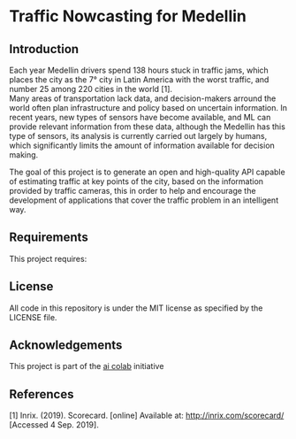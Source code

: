 # Traffic Nowcasting for Medellin
## Introduction
Each year Medellin drivers spend 138 hours stuck in traffic jams, which places the city as the 7° city in Latin America with the worst traffic, and number 25 among 220 cities in the world [1].<br>
Many areas of transportation lack data, and decision-makers arround the world often plan infrastructure and policy based on uncertain information. In recent years, new types of sensors have become available, and ML can provide relevant information from these data, although the Medellin has this type of sensors, its analysis is currently carried out largely by humans, which significantly limits the amount of information available for decision making.

The goal of this project is to generate an open and high-quality API capable of estimating traffic at key points of the city, based on the information provided by traffic cameras, this in order to help and encourage the development of applications that cover the traffic problem in an intelligent way.

## Requirements
This project requires:


## License
All code in this repository is under the MIT license as specified by the LICENSE file.

## Acknowledgements
This project is part of the [ai colab](https://sites.google.com/view/aicolab/home) initiative

## References
[1] Inrix. (2019). Scorecard. [online] Available at: http://inrix.com/scorecard/ [Accessed 4 Sep. 2019].
